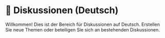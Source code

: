 # 📢 Diskussionen (Deutsch)

Willkommen! Dies ist der Bereich für Diskussionen auf Deutsch. Erstellen Sie neue Themen oder beteiligen Sie sich an bestehenden Diskussionen.